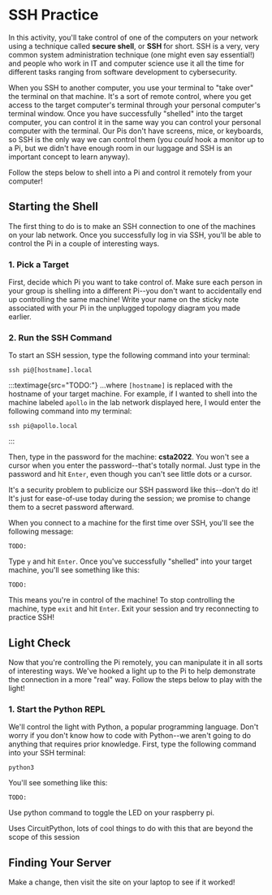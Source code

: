 # SSH Practice

In this activity, you'll take control of one of the computers on your network using a technique called **secure shell**, or **SSH** for short. SSH is a very, very common system administration technique (one might even say essential!) and people who work in IT and computer science use it all the time for different tasks ranging from software development to cybersecurity.

When you SSH to another computer, you use your terminal to "take over" the terminal on that machine. It's a sort of remote control, where you get access to the target computer's terminal through your personal computer's terminal window. Once you have successfully "shelled" into the target computer, you can control it in the same way you can control your personal computer with the terminal. Our Pis don't have screens, mice, or keyboards, so SSH is the only way we can control them (you *could* hook a monitor up to a Pi, but we didn't have enough room in our luggage and SSH is an important concept to learn anyway).

Follow the steps below to shell into a Pi and control it remotely from your computer!

## Starting the Shell

The first thing to do is to make an SSH connection to one of the machines on your lab network. Once you successfully log in via SSH, you'll be able to control the Pi in a couple of interesting ways.

### 1. Pick a Target

First, decide which Pi you want to take control of. Make sure each person in your group is shelling into a different Pi--you don't want to accidentally end up controlling the same machine! Write your name on the sticky note associated with your Pi in the unplugged topology diagram you made earlier.

### 2. Run the SSH Command

To start an SSH session, type the following command into your terminal:

```
ssh pi@[hostname].local
```

:::textimage{src="TODO:"}
...where `[hostname]` is replaced with the hostname of your target machine. For example, if I wanted to shell into the machine labeled `apollo` in the lab network displayed here, I would enter the following command into my terminal:

```
ssh pi@apollo.local
```
:::

Then, type in the password for the machine: **csta2022**. You won't see a cursor when you enter the password--that's totally normal. Just type in the password and hit `Enter`, even though you can't see little dots or a cursor. 

It's a security problem to publicize our SSH password like this--don't do it! It's just for ease-of-use today during the session; we promise to change them to a secret password afterward.

When you connect to a machine for the first time over SSH, you'll see the following message:

```
TODO:
```

Type `y` and hit `Enter`. Once you've successfully "shelled" into your target machine, you'll see something like this:

```
TODO:
```

This means you're in control of the machine! To stop controlling the machine, type `exit` and hit `Enter`. Exit your session and try reconnecting to practice SSH!

## Light Check

Now that you're controlling the Pi remotely, you can manipulate it in all sorts of interesting ways. We've hooked a light up to the Pi to help demonstrate the connection in a more "real" way. Follow the steps below to play with the light!

### 1. Start the Python REPL

We'll control the light with Python, a popular programming language. Don't worry if you don't know how to code with Python--we aren't going to do anything that requires prior knowledge. First, type the following command into your SSH terminal:

```
python3
```

You'll see something like this:

```
TODO:
```

Use python command to toggle the LED on your raspberry pi.

Uses CircuitPython, lots of cool things to do with this that are beyond the scope of this session

## Finding Your Server

Make a change, then visit the site on your laptop to see if it worked!